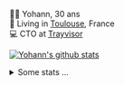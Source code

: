 <p>
  👨🏻 <bold>Yohann</bold>, 30 ans<br/>
  💼 Living in <a href="https://www.google.com/maps?q=toulouse">Toulouse</a>, France<br/>
  💻 CTO at <a href="https://trayvisor.com/">Trayvisor</a><br/>
</p>

<a href="https://github.com/anuraghazra/github-readme-stats"><img align="center" src="https://github-readme-stats-dviw-8taegaswk-yohann84ls-projects.vercel.app//api?username=yohann84L&show_icons=true&include_all_commits=true" alt="Yohann's github stats" /> </a>


<details>
  <summary>Some stats ...</summary><br/>
  

<!--START_SECTION:waka-->
![Code Time](http://img.shields.io/badge/Code%20Time-1%2C410%20hrs%205%20mins-blue)

![Profile Views](http://img.shields.io/badge/Profile%20Views-0-blue)

**🐱 My GitHub Data** 

> 📦 441.0 kB Used in GitHub's Storage 
 > 
> 🏆 766 Contributions in the Year 2025
 > 
> 🚫 Not Opted to Hire
 > 
> 📜 26 Public Repositories 
 > 
> 🔑 21 Private Repositories 
 > 
**I'm an Early 🐤** 

```text
🌞 Morning                34535 commits       ███████░░░░░░░░░░░░░░░░░░   29.60 % 
🌆 Daytime                67533 commits       ██████████████░░░░░░░░░░░   57.88 % 
🌃 Evening                14429 commits       ███░░░░░░░░░░░░░░░░░░░░░░   12.37 % 
🌙 Night                  184 commits         ░░░░░░░░░░░░░░░░░░░░░░░░░   00.16 % 
```
📅 **I'm Most Productive on Friday** 

```text
Monday                   22343 commits       █████░░░░░░░░░░░░░░░░░░░░   19.15 % 
Tuesday                  21785 commits       █████░░░░░░░░░░░░░░░░░░░░   18.67 % 
Wednesday                23497 commits       █████░░░░░░░░░░░░░░░░░░░░   20.14 % 
Thursday                 23234 commits       █████░░░░░░░░░░░░░░░░░░░░   19.91 % 
Friday                   23633 commits       █████░░░░░░░░░░░░░░░░░░░░   20.25 % 
Saturday                 811 commits         ░░░░░░░░░░░░░░░░░░░░░░░░░   00.70 % 
Sunday                   1378 commits        ░░░░░░░░░░░░░░░░░░░░░░░░░   01.18 % 
```


📊 **This Week I Spent My Time On** 

```text
🕑︎ Time Zone: Europe/Paris

💬 Programming Languages: 
HTTP Request             12 hrs 4 mins       █████████████████████░░░░   85.99 % 
Other                    1 hr 58 mins        ████░░░░░░░░░░░░░░░░░░░░░   14.01 % 

🔥 Editors: 
Zed                      13 hrs 23 mins      ████████████████████████░   95.36 % 
Zoom                     39 mins             █░░░░░░░░░░░░░░░░░░░░░░░░   04.64 % 

💻 Operating System: 
Mac                      14 hrs 2 mins       █████████████████████████   100.00 % 
```

**I Mostly Code in Python** 

```text
Python                   26 repos            █████████████░░░░░░░░░░░░   52.00 % 
Jupyter Notebook         4 repos             ██░░░░░░░░░░░░░░░░░░░░░░░   08.00 % 
JavaScript               3 repos             ██░░░░░░░░░░░░░░░░░░░░░░░   06.00 % 
HTML                     2 repos             █░░░░░░░░░░░░░░░░░░░░░░░░   04.00 % 
Shell                    2 repos             █░░░░░░░░░░░░░░░░░░░░░░░░   04.00 % 
```




 Last Updated on 28/10/2025 00:43:43 UTC
<!--END_SECTION:waka-->
